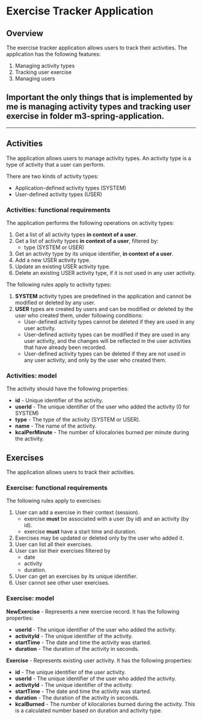 # Exercise Tracker Application

## Overview

The exercise tracker application allows users to track their activities. 
The application has the following features:

1. Managing activity types
2. Tracking user exercise
3. Managing users


## Important the only things that is implemented by me is managing activity types and tracking user exercise in folder m3-spring-application.

---
## Activities
The application allows users to manage activity types. An activity type is a type of activity that a user can perform.

There are two kinds of activity types:
- Application-defined activity types (SYSTEM)
- User-defined activity types (USER)

### Activities: functional requirements

The application performs the following operations on activity types:
1. Get a list of all activity types **in context of a user**.
2. Get a list of activity types **in context of a user**, filtered by:
   - type (SYSTEM or USER)
3. Get an activity type by its unique identifier, **in context of a user**.
4. Add a new USER activity type.
5. Update an existing USER activity type.
6. Delete an existing USER activity type, if it is not used in any user activity.

The following rules apply to activity types:
1. **SYSTEM** activity types are predefined in the application and cannot be modified or deleted by any user.
2. **USER** types are created by users and can be modified or deleted by the user who created them, under following conditions:
    - User-defined activity types cannot be deleted if they are used in any user activity.
    - User-defined activity types can be modified if they are used in any user activity, and the changes will be reflected in the user activities that have already been recorded.
    - User-defined activity types can be deleted if they are not used in any user activity, and only by the user who created them.

### Activities: model

The activity should have the following properties:
- **id** - Unique identifier of the activity.
- **userId** - The unique identifier of the user who added the activity (0 for SYSTEM)
- **type** - The type of the activity (SYSTEM or USER).
- **name** - The name of the activity.
- **kcalPerMinute** - The number of kilocalories burned per minute during the activity.


## Exercises

The application allows users to track their activities. 

### Exercise: functional requirements

The following rules apply to exercises:
1. User can add a exercise in their context (session).
   - exercise **must** be associated with a user (by id) and an activity (by id).
   - exercise **must** have a start time and duration.
2. Exercises may be updated or deleted only by the user who added it.
3. User can list all their exercises.
4. User can list their exercises filtered by 
   - date
   - activity
   - duration.
5. User can get an exercises by its unique identifier.
6. User cannot see other user exercises.

### Exercise: model

**NewExercise** - Represents a new exercise record. It has the following properties:
- **userId** - The unique identifier of the user who added the activity.
- **activityId** - The unique identifier of the activity.
- **startTime** - The date and time the activity was started.
- **duration** - The duration of the activity in seconds.

**Exercise** - Represents existing user activity. It has the following properties:
  - **id** - The unique identifier of the user activity.
  - **userId** - The unique identifier of the user who added the activity.
  - **activityId** - The unique identifier of the activity.
  - **startTime** - The date and time the activity was started.
  - **duration** - The duration of the activity in seconds.
  - **kcalBurned** - The number of kilocalories burned during the activity. This is a calculated number based on duration and activity type.
